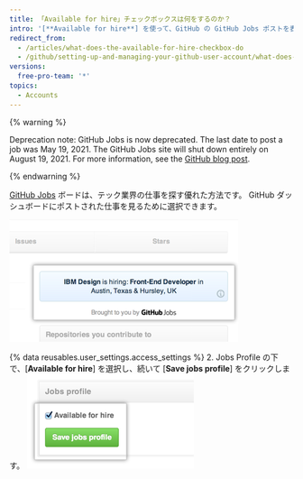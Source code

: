 ```yaml
---
title: 「Available for hire」チェックボックスは何をするのか？
intro: '[**Available for hire**] を使って、GitHub の GitHub Jobs ポストを表示します。'
redirect_from:
  - /articles/what-does-the-available-for-hire-checkbox-do
  - /github/setting-up-and-managing-your-github-user-account/what-does-the-available-for-hire-checkbox-do
versions:
  free-pro-team: '*'
topics:
  - Accounts
---
```


{% warning %}

Deprecation note: GitHub Jobs is now deprecated. The last date to post a job was May 19, 2021. The GitHub Jobs site will shut down entirely on August 19, 2021. For more information, see the [GitHub blog post](https://github.blog/changelog/2021-04-19-deprecation-notice-github-jobs-site/).

{% endwarning %}

[GitHub Jobs](https://jobs.github.com/) ボードは、テック業界の仕事を探す優れた方法です。 GitHub ダッシュボードにポストされた仕事を見るために選択できます。

![ダッシュボードの GitHub Jobs 広告](/assets/images/help/settings/jobs-ads-on-dashboard.png)

{% data reusables.user_settings.access_settings %}
2. Jobs Profile の下で、[**Available for hire**] を選択し、続いて [**Save jobs profile**] をクリックします。 ![Jobs profile の設定](/assets/images/help/settings/jobs-profile-settings.png)
